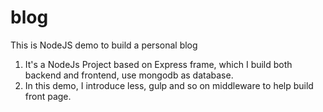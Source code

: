 # blog
This is NodeJS demo to build a personal blog

1.  It's a NodeJs Project based on Express frame, which I build both backend and frontend, use mongodb as database.
2.  In this demo, I introduce less, gulp and so on middleware to help build front page. 

